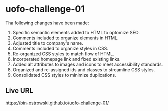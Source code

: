 # uofo-challenge-01
Tha following changes have been made:

1. Specific semantic elements added to HTML to optomize SEO.
2. Comments included to organize elements in HTML.
3. Adjusted title to company's name.
4. Comments included to organize styles in CSS. 
5. Re-organized CSS styles to match flow of HTML.
6. Incorperated homepage link and fixed existing links.
7. Added alt attributes to images and icons to meet accessibility standards.
8. Organized and re-assigned ids and classes to streamline CSS styles.
9. Consolidated CSS styles to minimize duplications.

## Live URL
https://bin-ostrowski.github.io/uofo-challenge-01/